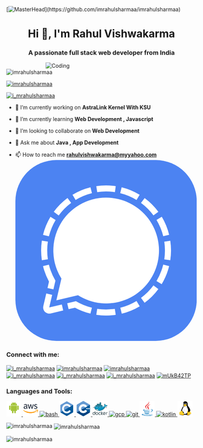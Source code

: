 [![MasterHead]([https://photos.app.goo.gl/s5QDFB9ugfRdKjue6](https://lh3.googleusercontent.com/pw/AP1GczO_gCveT3bR86ATFu01M5nMgYaKI2kj19qM6QGnAhPK3LraiYoQASrRBZopjddeO_AZc19ZW9Aolh7sZ8G0TD27BHs2ICZcnPo3-owSOIiD5qp2nGS5udwr-gcHDeXd5Sx7DsvwRZeki_SrdJ6Gyb4UJg=w928-h200-s-no?authuser=0))](https://github.com/imrahulsharmaa/imrahulsharmaa)
<h1 align="center">Hi 👋, I'm Rahul Vishwakarma</h1>
<h3 align="center">A passionate full stack web developer from India</h3>
<img align="right" alt="Coding" width="400" src="https://media.giphy.com/media/v1.Y2lkPTc5MGI3NjExeDM4Zjd6c2duOWltejFmeWVxMzN6M2ZkaXZxYzhiNzJ4Nm5pOTZwbSZlcD12MV9pbnRlcm5hbF9naWZfYnlfaWQmY3Q9Zw/qgQUggAC3Pfv687qPC/giphy.gif"

<p align="left"> <img src="https://komarev.com/ghpvc/?username=imrahulsharmaa&label=Profile%20views&color=0e75b6&style=flat" alt="imrahulsharmaa" /> </p>

<p align="left"> <a href="https://github.com/ryo-ma/github-profile-trophy"><img src="https://github-profile-trophy.vercel.app/?username=imrahulsharmaa" alt="imrahulsharmaa" /></a> </p>

<p align="left"> <a href="https://twitter.com/i_mrahulsharmaa" target="blank"><img src="https://img.shields.io/twitter/follow/i_mrahulsharmaa?logo=twitter&style=for-the-badge" alt="i_mrahulsharmaa" /></a> </p>

- 🔭 I’m currently working on **AstraLink Kernel With KSU**

- 🌱 I’m currently learning **Web Development , Javascript**

- 👯 I’m looking to collaborate on **Web Development**

- 💬 Ask me about **Java , App Development**

- 📫 How to reach me **rahulvishwakarma@myyahoo.com** <svg id="Layer_1" data-name="Layer 1" xmlns="http://www.w3.org/2000/svg" viewBox="0 0 122.88 122.31"><defs><style>.cls-1{fill:#4c83f2;fill-rule:evenodd;}.cls-2{fill:#fff;}</style></defs><title>signal-app</title><path class="cls-1" d="M27.75,0H95.13a27.83,27.83,0,0,1,27.75,27.75V94.57a27.83,27.83,0,0,1-27.75,27.74H27.75A27.83,27.83,0,0,1,0,94.57V27.75A27.83,27.83,0,0,1,27.75,0Z"/><path class="cls-2" d="M61.44,25.39A35.76,35.76,0,0,0,31.18,80.18L27.74,94.86l14.67-3.44a35.77,35.77,0,1,0,19-66ZM41,95.47,35.1,96.85l.94,4,4.35-1a43.36,43.36,0,0,0,10.46,4l1-4A40,40,0,0,1,41,95.45l0,0ZM21.76,86.53l4,.93,1.37-5.91a39.6,39.6,0,0,1-4.43-10.82l-4,1a44.23,44.23,0,0,0,4.06,10.46l-1,4.35Zm9.68,11.15-8.52,2,2-8.52-4-.93-2,8.51a4.12,4.12,0,0,0,3.08,5,4,4,0,0,0,1.88,0l8.52-2-.94-4.06Zm24-76a40.56,40.56,0,0,1,12,0L68,17.63a44.25,44.25,0,0,0-13.2,0l.63,4.07ZM99.14,38.4l-3.53,2.12a39.89,39.89,0,0,1,4.57,11l4-1a43.75,43.75,0,0,0-5-12.18Zm-69.81-.91A40.29,40.29,0,0,1,37.78,29l-2.47-3.32A43.62,43.62,0,0,0,26,35l3.32,2.47ZM85.1,29a40.11,40.11,0,0,1,8.46,8.45L96.88,35a43.62,43.62,0,0,0-9.3-9.3L85.1,29Zm8.46,55.78a40.11,40.11,0,0,1-8.46,8.45l2.45,3.32a44,44,0,0,0,9.33-9.3l-3.32-2.47ZM67.42,100.6a39.89,39.89,0,0,1-12,0l-.62,4.09a44.18,44.18,0,0,0,13.19,0l-.62-4.09Zm36.76-28.88-4-1A40,40,0,0,1,95.6,81.8l3.53,2.12a43.72,43.72,0,0,0,5.05-12.2Zm-2.84-10.57a39.93,39.93,0,0,1-.45,6l4.07.62a44.18,44.18,0,0,0,0-13.19l-4.07.62a39.8,39.8,0,0,1,.45,6ZM84.2,98.85l-2.12-3.53a39.89,39.89,0,0,1-11,4.57l1,4a43.75,43.75,0,0,0,12.18-5ZM21.55,61.15a41.15,41.15,0,0,1,.44-6l-4.07-.62a44.18,44.18,0,0,0,0,13.19L22,67.13a41.28,41.28,0,0,1-.44-6Zm2.2-22.75A43.83,43.83,0,0,0,18.7,50.59l4,1a40.08,40.08,0,0,1,4.57-11.06L23.75,38.4ZM72,18.41l-1,4A40.08,40.08,0,0,1,82.08,27l2.13-3.53A44,44,0,0,0,72,18.41Zm-21.13,0,1,4A40.08,40.08,0,0,0,40.8,27l-2.12-3.53a44,44,0,0,1,12.2-5.05Z"/></svg>

<h3 align="left">Connect with me:</h3>
<p align="left">
<a href="https://twitter.com/i_mrahulsharmaa" target="blank"><img align="center" src="https://raw.githubusercontent.com/rahuldkjain/github-profile-readme-generator/master/src/images/icons/Social/twitter.svg" alt="i_mrahulsharmaa" height="30" width="40" /></a>
<a href="https://linkedin.com/in/imrahulsharmaa" target="blank"><img align="center" src="https://raw.githubusercontent.com/rahuldkjain/github-profile-readme-generator/master/src/images/icons/Social/linked-in-alt.svg" alt="imrahulsharmaa" height="30" width="40" /></a>
<a href="https://fb.com/imrahulsharmaa" target="blank"><img align="center" src="https://raw.githubusercontent.com/rahuldkjain/github-profile-readme-generator/master/src/images/icons/Social/facebook.svg" alt="imrahulsharmaa" height="30" width="40" /></a>
<a href="https://instagram.com/i_mrahulsharmaa" target="blank"><img align="center" src="https://raw.githubusercontent.com/rahuldkjain/github-profile-readme-generator/master/src/images/icons/Social/instagram.svg" alt="i_mrahulsharmaa" height="30" width="40" /></a>
<a href="https://www.hackerrank.com/i_mrahulsharmaa" target="blank"><img align="center" src="https://raw.githubusercontent.com/rahuldkjain/github-profile-readme-generator/master/src/images/icons/Social/hackerrank.svg" alt="i_mrahulsharmaa" height="30" width="40" /></a>
<a href="https://www.leetcode.com/i_mrahulsharmaa" target="blank"><img align="center" src="https://raw.githubusercontent.com/rahuldkjain/github-profile-readme-generator/master/src/images/icons/Social/leet-code.svg" alt="i_mrahulsharmaa" height="30" width="40" /></a>
<a href="https://discord.gg/mUkB42TP" target="blank"><img align="center" src="https://raw.githubusercontent.com/rahuldkjain/github-profile-readme-generator/master/src/images/icons/Social/discord.svg" alt="mUkB42TP" height="30" width="40" /></a>
</p>

<h3 align="left">Languages and Tools:</h3>
<p align="left"> <a href="https://developer.android.com" target="_blank" rel="noreferrer"> <img src="https://raw.githubusercontent.com/devicons/devicon/master/icons/android/android-original-wordmark.svg" alt="android" width="40" height="40"/> </a> <a href="https://aws.amazon.com" target="_blank" rel="noreferrer"> <img src="https://raw.githubusercontent.com/devicons/devicon/master/icons/amazonwebservices/amazonwebservices-original-wordmark.svg" alt="aws" width="40" height="40"/> </a> <a href="https://www.gnu.org/software/bash/" target="_blank" rel="noreferrer"> <img src="https://www.vectorlogo.zone/logos/gnu_bash/gnu_bash-icon.svg" alt="bash" width="40" height="40"/> </a> <a href="https://www.cprogramming.com/" target="_blank" rel="noreferrer"> <img src="https://raw.githubusercontent.com/devicons/devicon/master/icons/c/c-original.svg" alt="c" width="40" height="40"/> </a> <a href="https://www.w3schools.com/cpp/" target="_blank" rel="noreferrer"> <img src="https://raw.githubusercontent.com/devicons/devicon/master/icons/cplusplus/cplusplus-original.svg" alt="cplusplus" width="40" height="40"/> </a> <a href="https://www.docker.com/" target="_blank" rel="noreferrer"> <img src="https://raw.githubusercontent.com/devicons/devicon/master/icons/docker/docker-original-wordmark.svg" alt="docker" width="40" height="40"/> </a> <a href="https://cloud.google.com" target="_blank" rel="noreferrer"> <img src="https://www.vectorlogo.zone/logos/google_cloud/google_cloud-icon.svg" alt="gcp" width="40" height="40"/> </a> <a href="https://git-scm.com/" target="_blank" rel="noreferrer"> <img src="https://www.vectorlogo.zone/logos/git-scm/git-scm-icon.svg" alt="git" width="40" height="40"/> </a> <a href="https://www.java.com" target="_blank" rel="noreferrer"> <img src="https://raw.githubusercontent.com/devicons/devicon/master/icons/java/java-original.svg" alt="java" width="40" height="40"/> </a> <a href="https://kotlinlang.org" target="_blank" rel="noreferrer"> <img src="https://www.vectorlogo.zone/logos/kotlinlang/kotlinlang-icon.svg" alt="kotlin" width="40" height="40"/> </a> <a href="https://www.linux.org/" target="_blank" rel="noreferrer"> <img src="https://raw.githubusercontent.com/devicons/devicon/master/icons/linux/linux-original.svg" alt="linux" width="40" height="40"/> </a> </p>


<p><img align="left" src="https://github-readme-stats.vercel.app/api/top-langs?username=imrahulsharmaa&show_icons=true&locale=en&layout=compact" alt="imrahulsharmaa" /></p>

<p>&nbsp;<img align="center" src="https://github-readme-stats.vercel.app/api?username=imrahulsharmaa&show_icons=true&locale=en" alt="imrahulsharmaa" /></p>

<p><img align="center" src="https://github-readme-streak-stats.herokuapp.com/?user=imrahulsharmaa&" alt="imrahulsharmaa" /></p>

